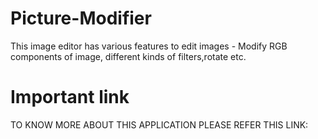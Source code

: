 # Picture-Modifier
This image editor has various features to edit images - Modify RGB components of image, different kinds of filters,rotate etc.
# Important link
TO KNOW MORE ABOUT THIS APPLICATION PLEASE REFER THIS LINK: 
